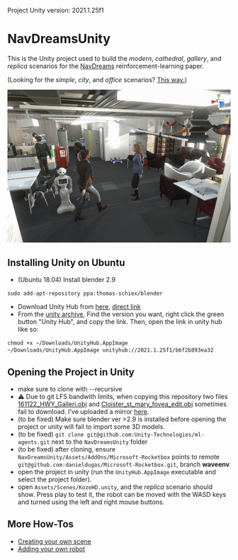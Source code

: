 Project Unity version: 2021.1.25f1

# NavDreamsUnity

This is the Unity project used to build the *modern*, *cathedral*, *gallery*, and *replica* scenarios for the [NavDreams](https://www.github.com/danieldugas/NavDreams) reinforcement-learning paper.

(Looking for the *simple*, *city*, and *office* scenarios? [This way.](https://www.github.com/ethz-asl/NavRep3DUnity))

![titleimage](github_media/titleimage.gif)

## Installing Unity on Ubuntu

- (Ubuntu 18.04) Install blender 2.9
```
sudo add-apt-repository ppa:thomas-schiex/blender
```
- Download Unity Hub from [here](https://unity3d.com/get-unity/download), [direct link](https://public-cdn.cloud.unity3d.com/hub/prod/UnityHub.AppImage)
- From the [unity archive](https://unity3d.com/get-unity/download/archive), Find the version you want, right click the green button "Unity Hub", and copy the link. Then, open the link in unity hub like so:
```
chmod +x ~/Downloads/UnityHub.AppImage
~/Downloads/UnityHub.AppImage unityhub://2021.1.25f1/b6f2b893ea32
```

## Opening the Project in Unity

- make sure to clone with --recursive
- :warning: Due to git LFS bandwith limits, when copying this repository two files [161122_HWY_Galleri.obj](Assets/3DModels/IndoorScenes/the-picture-gallery/source/161122_HWY_Galleri/161122_HWY_Galleri.obj) and  [Cloister_st_mary_fovea_edit.obj](https://github.com/danieldugas/NavDreamsUnity/blob/master/Assets/3DModels/IndoorScenes/cloister-cathedral-of-st-mary-of-la-seu-vella/source/Cloister_st_mary_fovea_edit/Cloister_st_mary_fovea_edit.obj) sometimes fail to download. I've uploaded a mirror [here](https://drive.google.com/drive/folders/1OKpX8P3ktfKB9hFAjMddpxoye7dy0yBI?usp=drive_link).
- (to be fixed) Make sure blender ver >2.9 is installed before opening the project or unity will fail to import some 3D models.
- (to be fixed) `git clone git@github.com:Unity-Technologies/ml-agents.git` next to the `NavDreamsUnity` folder
- (to be fixed) after cloning, ensure `NavDreamsUnity/Assets/AddOns/Microsoft-Rocketbox` points to remote `git@github.com:danieldugas/Microsoft-Rocketbox.git`, branch **waveenv**
- open the project in unity (run the `UnityHub.AppImage` executable and select the project folder).
- open `Assets/Scenes/KozeHD.unity`, and the *replica* scenario should show. Press play to test it, the robot can be moved with the WASD keys and turned using the left and right mouse buttons.


## More How-Tos

- [Creating your own scene](wiki/custom_scene.md)
- [Adding your own robot](wiki/custom_robot.md)

